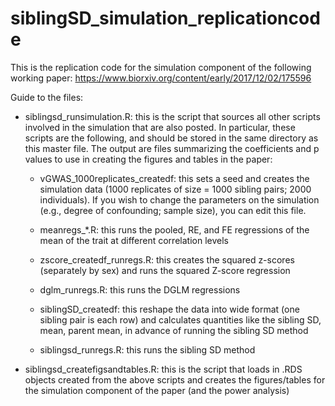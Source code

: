 # siblingSD_simulation_replicationcode

This is the replication code for the simulation component of the following working paper: https://www.biorxiv.org/content/early/2017/12/02/175596

Guide to the files:

- siblingsd_runsimulation.R: this is the script that sources all other scripts involved in the simulation that are also posted. In particular, these scripts are the following, and should be stored in the same directory as this master file. The output are files summarizing the coefficients and p values to use in creating the figures and tables in the paper:

	- vGWAS_1000replicates_createdf: this sets a seed and creates the simulation data (1000 replicates of size = 1000 sibling pairs; 2000 individuals). If you wish to change the parameters on the simulation (e.g., degree of confounding; sample size), you can edit this file.

	- meanregs_*.R: this runs the pooled, RE, and FE regressions of the mean of the trait at different correlation levels

	- zscore_createdf_runregs.R: this creates the squared z-scores (separately by sex) and runs the squared Z-score regression

	- dglm_runregs.R: this runs the DGLM regressions

	- siblingSD_createdf: this reshape the data into wide format (one sibling pair is each row) and calculates quantities like the sibling SD, mean, parent mean, in advance of running the sibling SD method

	- siblingsd_runregs.R: this runs the sibling SD method


- siblingsd_createfigsandtables.R: this is the script that loads in .RDS objects created from the above scripts and creates the figures/tables for the simulation component of the paper (and the power analysis)




